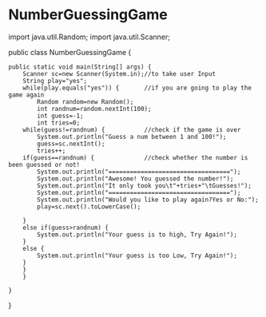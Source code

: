 # NumberGuessingGame
import java.util.Random;
import java.util.Scanner;

public class NumberGuessingGame {

	public static void main(String[] args) {
		Scanner sc=new Scanner(System.in);//to take user Input
		String play="yes";
		while(play.equals("yes")) {       //if you are going to play the game again
			Random random=new Random();
			int randnum=random.nextInt(100);
			int guess=-1;
			int tries=0;
		while(guess!=randnum) {           //check if the game is over
			System.out.println("Guess a num between 1 and 100!");
			guess=sc.nextInt();
			tries++;
		if(guess==randnum) {              //check whether the number is been guessed or not!
			System.out.println("==================================");
			System.out.println("Awesome! You guessed the number!");
			System.out.println("It only took you\t"+tries+"\tGuesses!");
			System.out.println("==================================");
			System.out.println("Would you like to play again?Yes or No:");
			play=sc.next().toLowerCase();
			
		}
		else if(guess>randnum) {
			System.out.println("Your guess is to high, Try Again!");
		}
		else {
			System.out.println("Your guess is too Low, Try Again!");
		}
		}
		}

	}

}
